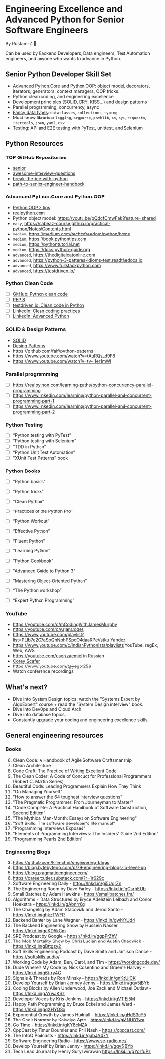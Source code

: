 #  Engineering Excellence and Advanced Python for Senior Software Engineers

By Rustam-Z 🚀

Can be used by Backend Developers, Data engineers, Test Automation engineers, and anyone who wants to advance in Python.

## Senior Python Developer Skill Set

- Advanced Python.Core and Python.OOP: object model, decorators, iterators, generators, context managers, OOP tricks.
- Python clean coding, and engineering excellence
- Development principles (SOLID, DRY, KISS...) and design patterns
- Parallel programming, concurrency, async
- [Fancy data types](data_structures): `dataclasses`, `collections`, `typing`
- Must know libraries: `logging`, `argparse`, `pathlib`, `os`, `sys`, `requests`, `itertools`, `json`, `yaml`, `csv`
- Testing: API and E2E testing with PyTest, unittest, and Selenium

## Python Resources

### TOP GitHub Repositories

- [senior](https://github.com/matacoder/senior)
- [awesome-interview-questions](https://github.com/DopplerHQ/awesome-interview-questions#python)
- [break-the-ice-with-python](https://github.com/darkprinx/break-the-ice-with-python)
- [path-to-senior-engineer-handbook](https://github.com/jordan-cutler/path-to-senior-engineer-handbook)

### Advanced Python.Core and Python.OOP

- [Python.OOP 8 tips](https://towardsdatascience.com/8-tips-for-object-oriented-programming-in-python-3e98b767ae79)
- [realpython.com](https://realpython.com/tutorials/best-practices/)
- Python object model: https://youtu.be/pQdcfCmwFak?feature=shared
- `easy`, https://dabeaz-course.github.io/practical-python/Notes/Contents.html
- `medium`, https://medium.com/techtofreedom/python/home
- `medium`, https://book.pythontips.com
- `medium`, https://pythontutorial.net
- `medium`, https://docs.python-guide.org
- `advanced`, https://thedigitalcatonline.com
- `advanced`, https://python-3-patterns-idioms-test.readthedocs.io
- `advanced`, https://www.fullstackpython.com
- `advanced`, https://testdriven.io/

### Python Clean Code

- [ ] [GitHub: Python clean code](https://github.com/zedr/clean-code-python)
- [ ] [PEP 8](https://peps.python.org/pep-0008/)
- [ ] [testdriven.io: Clean code in Python](https://testdriven.io/blog/clean-code-python/)
- [ ] [LinkedIn: Clean coding practices](https://www.linkedin.com/learning/agile-software-development-clean-coding-practices)
- [ ] [LinkedIn: Advanced Python](https://www.linkedin.com/learning/advanced-python)

### SOLID & Design Patterns

- [SOLID](https://github.com/Rustam-Z/advanced-python/tree/main/solid)
- [Desing Patterns](https://github.com/Rustam-Z/advanced-python/tree/main/design_patterns)
- https://github.com/faif/python-patterns
- https://www.youtube.com/watch?v=tAuRQs_d9F8
- https://www.youtube.com/watch?v=tv-_1er1mWI

### Parallel programming

- [ ] https://realpython.com/learning-paths/python-concurrency-parallel-programming
- [ ] https://www.linkedin.com/learning/python-parallel-and-concurrent-programming-part-1
- [ ] https://www.linkedin.com/learning/python-parallel-and-concurrent-programming-part-2

### Python Testing

- [ ] “Python testing with PyTest”
- [ ] “Python testing with Selenium”
- [ ] “TDD in Python”
- [ ] “Python Unit Test Automation“
- [ ] "XUnit Test Patterns" book

### Python Books

- [ ] "Python basics"
- [ ] "Python tricks"
- [ ] "Clean Python"
- [ ] “Practices of the Python Pro”
- [ ] “Python Workout”
- [ ] “Effective Python”
- [ ] "Fluent Python"
- [ ] "Learning Python”
- [ ] "Python Cookbook"
- [ ] "Advanced Guide to Python 3"
- [ ] "Mastering Object-Oriented Python"
- [ ] “The Python workshop”
- [ ] “Expert Python Programming”


### YouTube

- https://youtube.com/c/mCodingWithJamesMurphy
- https://youtube.com/c/ArjanCodes
- https://www.youtube.com/playlist?list=PLlb7e2G7aSpQhNphPSpcO4daaRPeVstku Yandex
- https://www.youtube.com/c/IndianPythonista/playlists YouTube, regEx, Web, AWS
- https://youtube.com/user/zaemiel in Russian
- [Corey Scafer](https://www.youtube.com/playlist?list=PL-osiE80TeTt2d9bfVyTiXJA-UTHn6WwU)
- https://www.youtube.com/@yegor256
- Watch conference recordings

## What's next?
- Dive into System Design topics: watch the "Systems Expert by AlgoExpert" course + read the "System Design interview" book.
- Dive into DevOps and Cloud Arch.
- Dive into database topics.
- Constantly upgrade your coding and engineering excellence skills.

## General engineering resources
### Books
6. Clean Code: A Handbook of Agile Software Craftsmanship
7. Clean Architecture
8. Code Craft: The Practice of Writing Excellent Code
9. The Clean Coder: A Code of Conduct for Professional Programmers (Robert C. Martin Series)
10. Beautiful Code: Leading Programmers Explain How They Think
11. "On Managing Yourself"
12. "How to answer the 64 toughest interview questions"
13. "The Pragmatic Programmer: From Journeyman to Master"
14. "Code Complete: A Practical Handbook of Software Construction, Second Edition"
15. "The Mythical Man-Month: Essays on Software Engineering"
16. "Soft Skills: The software developer's life manual"
17. "Programming Interviews Exposed"
18. "Elements of Programming Interviews: The Insiders' Guide 2nd Edition"
19. "Programming Pearls 2nd Edition"

### Engineering Blogs
3. https://github.com/kilimchoi/engineering-blogs
4. https://blog.bytebytego.com/p/79-engineering-blogs-to-level-up
5. https://blog.pragmaticengineer.com/
2. https://careercutler.substack.com/?r=1r629c
6. Software Engineering Daily - https://lnkd.in/gi5UgrZn
7. The Engineering Room by Dave Farley - https://lnkd.in/gCsrhEUb
8. Small Batches by Adam Hawkins - https://smallbatches.fm/
9. Algorithms + Data Structures by Bryce Adelstein Lelbach and Conor Hoekstra - https://lnkd.in/gAbnrr6g
10. The Changelog by Adam Stacoviak and Jerod Santo - https://lnkd.in/ghkzTWFR
11. Backend Banter by Lane Wagner - https://lnkd.in/gwhYrUd4
12. The Backend Engineering Show by Hussein Nasser https://lnkd.in/gcKD5kCm
13. SRE Prodcast by Google - https://lnkd.in/ggpPrZhV
14. The Mob Mentality Show by Chris Lucian and Austin Chadwick - https://lnkd.in/gBttgzy2
15. Soft Skills Engineering Podcast by Dave Smith and Jamison Dance - https://softskills.audio/
16. Working Code by Adam, Ben, Carol, and Tim - https://workingcode.dev/
17. Dude Where’s My Code by Nick Cosentino and Graeme Harvey - https://lnkd.in/g6i-ry4G
18. Signals & Threads by Ron Minsky - https://lnkd.in/gnKzUiCK
19. Develop Yourself by Brian Jenney Jenny - https://lnkd.in/gqv5jBYb
20. Coding Blocks by Allen Underwood, Joe Zack and Michael Outlaw - https://lnkd.in/gAYwJKSz
21. Developer Voices by Kris Jenkins - https://lnkd.in/gVTrEj5M
22. Happy Path Programming by Bruce Eckel and James Ward - https://lnkd.in/gqXHYQ8x
23. Exponential Growth by James Hudnall - https://lnkd.in/gHdS3cY5
24. The Geek Narrator by Kaivalya Apte - https://lnkd.in/gMNHBTwa
25. Go Time - https://lnkd.in/gKY8cMZA
26. CppCast by Timur Doumler and Phil Nash - https://cppcast.com/
27. The InfoQ Podcasts - https://lnkd.in/gabJA47Y
28. Software Engineering Radio - https://www.se-radio.net/
29. Develop Yourself by Brian Jenny - https://lnkd.in/gqv5jBYb
30. Tech Lead Journal by Henry Suryawirawan https://lnkd.in/gYdrfuPz
